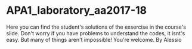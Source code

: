 # APA1_laboratory_aa2017-18
Here you can find the student's solutions of the exsercise in the course's slide. Don't worry if you have problems to understand the codes, it isnt's easy. But many of things aren't impossible! You're welcome. By Alessio
